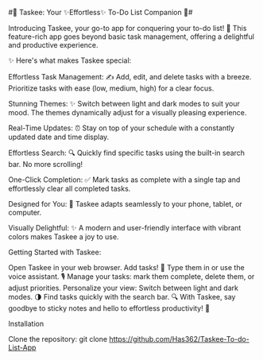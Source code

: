 #🌟 Taskee: Your ✨Effortless✨ To-Do List Companion 🌟#

Introducing Taskee, your go-to app for conquering your to-do list! 🎯 This feature-rich app goes beyond basic task management, offering a delightful and productive experience.

✨ Here's what makes Taskee special:

Effortless Task Management: ✍️ Add, edit, and delete tasks with a breeze. Prioritize tasks with ease (low, medium, high) for a clear focus.

Stunning Themes: ✨ Switch between light and dark modes to suit your mood. The themes dynamically adjust for a visually pleasing experience.

Real-Time Updates: ⏰ Stay on top of your schedule with a constantly updated date and time display.

Effortless Search: 🔍 Quickly find specific tasks using the built-in search bar. No more scrolling!

One-Click Completion: ✅ Mark tasks as complete with a single tap and effortlessly clear all completed tasks.

Designed for You: 📱 Taskee adapts seamlessly to your phone, tablet, or computer.

Visually Delightful: ✨ A modern and user-friendly interface with vibrant colors makes Taskee a joy to use.


Getting Started with Taskee:

Open Taskee in your web browser.
Add tasks! 📝 Type them in or use the voice assistant. 🎙️
Manage your tasks: mark them complete, delete them, or adjust priorities.
Personalize your view: Switch between light and dark modes. 🌗
Find tasks quickly with the search bar. 🔍
With Taskee, say goodbye to sticky notes and hello to effortless productivity! 🚀


Installation

Clone the repository:
git clone https://github.com/Has362/Taskee-To-do-List-App
